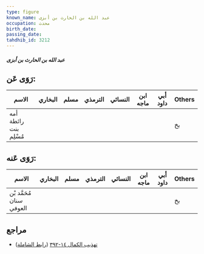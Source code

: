 ```yaml
---
type: figure
known_name: عبد الله بن الحارث بن أبزى
occupation: محدث
birth_date:
passing_date:
tahdhib_id: 3212
---
```

##### عبد الله بن الحارث بن أبزى

## رَوَى عَن:
| الاسم                 | البخاري | مسلم | الترمذي | النسائي | ابن ماجه | أبي داود | Others |
| --------------------- | ------- | ---- | ------- | ------- | -------- | -------- | ------ |
| أمه رائطة بنت مُسْلِم |         |      |         |         |          |          | بخ     |
## رَوَى عَنه:
| الاسم                    | البخاري | مسلم | الترمذي | النسائي | ابن ماجه | أبي داود | Others |
| ------------------------ | ------- | ---- | ------- | ------- | -------- | -------- | ------ |
| مُحَمَّد بْن سنان العوفي |         |      |         |         |          |          | بخ     |
## مراجع
- [تهذيب الكمال ١٤-٣٩٢](obsidian://open?vault=Tahdhib-al-Kamal&file=Figures/٣٢١٢-عبد%20الله%20بن%20الحارث%20بن%20أبزى) ([رابط الشاملة](https://shamela.ws/book/3722/7320))